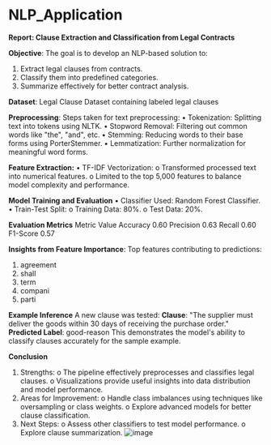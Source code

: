 # NLP_Application

**Report: Clause Extraction and Classification from Legal Contracts**

**Objective**: The goal is to develop an NLP-based solution to:
1.	Extract legal clauses from contracts.
2.	Classify them into predefined categories.
3.	Summarize effectively for better contract analysis.
    
**Dataset**: Legal Clause Dataset containing labeled legal clauses

**Preprocessing**: Steps taken for text preprocessing:
•	Tokenization: Splitting text into tokens using NLTK.
•	Stopword Removal: Filtering out common words like "the", "and", etc.
•	Stemming: Reducing words to their base forms using PorterStemmer.
•	Lemmatization: Further normalization for meaningful word forms.

**Feature Extraction:**
•	TF-IDF Vectorization:
o	Transformed processed text into numerical features.
o	Limited to the top 5,000 features to balance model complexity and performance.

**Model Training and Evaluation**
•	Classifier Used: Random Forest Classifier.
•	Train-Test Split:
  o	Training Data: 80%.
  o	Test Data: 20%.

**Evaluation Metrics**
Metric	Value
Accuracy	0.60
Precision	0.63
Recall	0.60
F1-Score	0.57

**Insights from Feature Importance**: Top features contributing to predictions:
1.	agreement
2.	shall
3.	term
4.	compani
5.	parti 
 
**Example Inference**
A new clause was tested:
**Clause**: "The supplier must deliver the goods within 30 days of receiving the purchase order."
**Predicted Label**: good-reason
This demonstrates the model's ability to classify clauses accurately for the sample example.

**Conclusion**
1.	Strengths:
o	The pipeline effectively preprocesses and classifies legal clauses.
o	Visualizations provide useful insights into data distribution and model performance.
2.	Areas for Improvement:
o	Handle class imbalances using techniques like oversampling or class weights.
o	Explore advanced models for better clause classification.
3.	Next Steps:
o	Assess other classifiers to test model performance.
o	Explore clause summarization.
![image](https://github.com/user-attachments/assets/816cff0b-48ba-4962-93ad-d642f34440fe)
